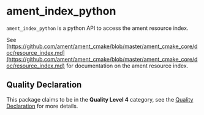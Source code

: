 # ament_index_python

`ament_index_python` is a python API to access the ament resource index.

See [https://github.com/ament/ament_cmake/blob/master/ament_cmake_core/doc/resource_index.md](https://github.com/ament/ament_cmake/blob/master/ament_cmake_core/doc/resource_index.md)  for documentation on the ament resource index.

## Quality Declaration

This package claims to be in the **Quality Level 4** category, see the [Quality Declaration](./QUALITY_DECLARATION.md) for more details.
